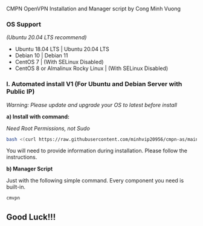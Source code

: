 <br />
CMPN OpenVPN Installation and Manager script by Cong Minh Vuong
<br />

### OS Support

*(Ubuntu 20.04 LTS recommend)*

- Ubuntu 18.04 LTS | Ubuntu 20.04 LTS
- Debian 10 | Debian 11
- CentOS 7 | (With SELinux Disabled)
- CentOS 8 or Almalinux Rocky Linux | (With SELinux Disabled)

### I. Automated install V1 (For Ubuntu and Debian Server with Public IP)

*Warning: Please update and upgrade your OS to latest before install*

**a) Install with command:**

*Need Root Permissions, not Sudo*

```bash
bash <(curl https://raw.githubusercontent.com/minhvip20956/cmpn-as/main/vpn.sh || wget -O - https://raw.githubusercontent.com/minhvip20956/cmpn-as/main/vpn.sh)
```
You will need to provide information during installation. Please follow the instructions.

**b) Manager Script**

Just with the following simple command. Every component you need is built-in.

```bash
cmvpn
```

## Good Luck!!!
